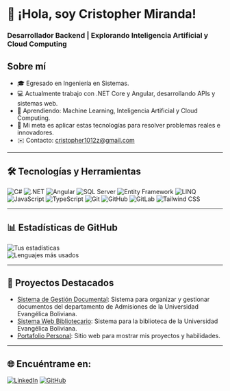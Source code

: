 # 👋 ¡Hola, soy Cristopher Miranda!

### Desarrollador Backend | Explorando Inteligencia Artificial y Cloud Computing  

## Sobre mí  
- 🎓 Egresado en Ingeniería en Sistemas.  
- 💻 Actualmente trabajo con .NET Core y Angular, desarrollando APIs y sistemas web.  
- 🌱 Aprendiendo: Machine Learning, Inteligencia Artificial y Cloud Computing.  
- 🎯 Mi meta es aplicar estas tecnologías para resolver problemas reales e innovadores.  
- ✉️ Contacto: [cristopher1012z@gmail.com](mailto:cristopher1012z@gmail.com)  

---

## 🛠️ Tecnologías y Herramientas  
![C#](https://img.shields.io/badge/C%23-239120?style=for-the-badge&logo=csharp&logoColor=white)
![.NET](https://img.shields.io/badge/.NET-512BD4?style=for-the-badge&logo=dotnet&logoColor=white)
![Angular](https://img.shields.io/badge/Angular-DD0031?style=for-the-badge&logo=angular&logoColor=white)
![SQL Server](https://img.shields.io/badge/SQL-CC2927?style=for-the-badge&logo=microsoftsqlserver&logoColor=white)
![Entity Framework](https://img.shields.io/badge/Entity_Framework-512BD4?style=for-the-badge&logo=nuget&logoColor=white)
![LINQ](https://img.shields.io/badge/LINQ-239120?style=for-the-badge&logo=csharp&logoColor=white)
![JavaScript](https://img.shields.io/badge/JavaScript-F7DF1E?style=for-the-badge&logo=javascript&logoColor=black)
![TypeScript](https://img.shields.io/badge/TypeScript-007ACC?style=for-the-badge&logo=typescript&logoColor=white)
![Git](https://img.shields.io/badge/Git-F05032?style=for-the-badge&logo=git&logoColor=white)
![GitHub](https://img.shields.io/badge/GitHub-100000?style=for-the-badge&logo=github&logoColor=white)
![GitLab](https://img.shields.io/badge/GitLab-FCA121?style=for-the-badge&logo=gitlab&logoColor=white)
![Tailwind CSS](https://img.shields.io/badge/Tailwind_CSS-38B2AC?style=for-the-badge&logo=tailwind-css&logoColor=white)

---

## 📊 Estadísticas de GitHub  
![Tus estadísticas](https://github-readme-stats.vercel.app/api?username=mirandaaca&show_icons=true&theme=radical)  
![Lenguajes más usados](https://github-readme-stats.vercel.app/api/top-langs/?username=mirandaaca&layout=compact&theme=radical)

---

## 🚀 Proyectos Destacados  
- [Sistema de Gestión Documental](https://github.com/mirandaaca/gestion-documental): Sistema para organizar y gestionar documentos del departamento de Admisiones de la Universidad Evangélica Boliviana.  
- [Sistema Web Bibliotecario](https://github.com/mirandaaca/proyecto-grado): Sistema para la biblioteca de la Universidad Evangélica Boliviana.  
- [Portafolio Personal](https://github.com/mirandaaca/portafolio): Sitio web para mostrar mis proyectos y habilidades.  

---

## 🌐 Encuéntrame en:  
[![LinkedIn](https://img.shields.io/badge/LinkedIn-0A66C2?style=for-the-badge&logo=linkedin&logoColor=white)](https://www.linkedin.com/in/cristopher-adrian-miranda-aramayo/)
[![GitHub](https://img.shields.io/badge/GitHub-100000?style=for-the-badge&logo=github&logoColor=white)](https://github.com/mirandaaca)
